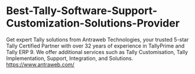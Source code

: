 # Best-Tally-Software-Support-Customization-Solutions-Provider
Get expert Tally solutions from Antraweb Technologies, your trusted 5-star Tally Certified Partner with over 32 years of experience in TallyPrime and Tally ERP 9. We offer additional services such as Tally Customisation, Tally Implementation, Support, Integration, and Solutions.
https://www.antraweb.com/
